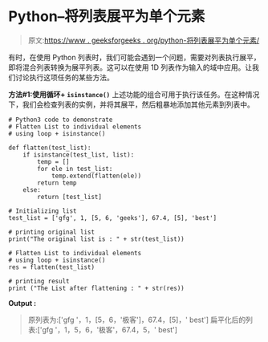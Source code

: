 # Python–将列表展平为单个元素

> 原文:[https://www . geeksforgeeks . org/python-将列表展平为单个元素/](https://www.geeksforgeeks.org/python-flatten-list-to-individual-elements/)

有时，在使用 Python 列表时，我们可能会遇到一个问题，需要对列表执行展平，即将混合列表转换为展平列表。这可以在使用 1D 列表作为输入的域中应用。让我们讨论执行这项任务的某些方法。

**方法#1:使用循环+ `isinstance()`**
上述功能的组合可用于执行该任务。在这种情况下，我们会检查列表的实例，并将其展平，然后粗暴地添加其他元素到列表中。

```
# Python3 code to demonstrate 
# Flatten List to individual elements
# using loop + isinstance()

def flatten(test_list):
    if isinstance(test_list, list):
        temp = []
        for ele in test_list:
            temp.extend(flatten(ele))
        return temp
    else:
        return [test_list]

# Initializing list
test_list = ['gfg', 1, [5, 6, 'geeks'], 67.4, [5], 'best']

# printing original list
print("The original list is : " + str(test_list))

# Flatten List to individual elements
# using loop + isinstance()
res = flatten(test_list)

# printing result 
print ("The List after flattening : " + str(res))
```

**Output :**

> 原列表为:['gfg '，1，[5，6，'极客']，67.4，[5]，' best']
> 扁平化后的列表:['gfg '，1，5，6，'极客'，67.4，5，' best']